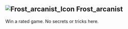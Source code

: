 ## ![Frost_arcanist_Icon](https://raw.githubusercontent.com/1IlIl/wikidata/main/achievement_icons/Frost_arcanist.png) Frost_arcanist





Win a rated game. No secrets or tricks here.

